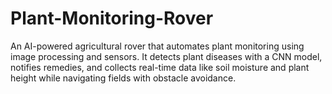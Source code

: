 # Plant-Monitoring-Rover
An AI-powered agricultural rover that automates plant monitoring using image processing and sensors. It detects plant diseases with a CNN model, notifies remedies, and collects real-time data like soil moisture and plant height while navigating fields with obstacle avoidance.
